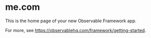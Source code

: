 # me.com

This is the home page of your new Observable Framework app.

For more, see <https://observablehq.com/framework/getting-started>.
